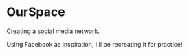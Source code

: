 # OurSpace
Creating a social media network.

Using Facebook as inspiration, I'll be recreating it for practice!
